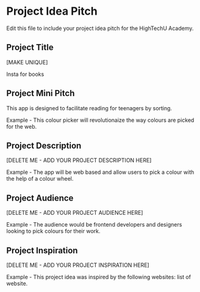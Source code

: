 # Project Idea Pitch

Edit this file to include your project idea pitch for the HighTechU Academy.

## Project Title

[MAKE UNIQUE]

Insta for books

## Project Mini Pitch

This app is designed to facilitate reading for teenagers by sorting.

Example - This colour picker will revolutionaize the way colours are picked for the web.

## Project Description

[DELETE ME - ADD YOUR PROJECT DESCRIPTION HERE]

Example - The app will be web based and allow users to pick a colour with the help of a colour wheel.

## Project Audience

[DELETE ME - ADD YOUR PROJECT AUDIENCE HERE]

Example - The audience would be frontend developers and designers looking to pick colours for their work.

## Project Inspiration

[DELETE ME - ADD YOUR PROJECT INSPIRATION HERE]

Example - This project idea was inspired by the following websites: list of website.
